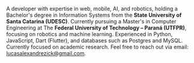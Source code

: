 A developer with expertise in web, mobile, AI, and robotics, holding a Bachelor's degree in Information Systems from the **State University of Santa Catarina (UDESC)**. Currently pursuing a Master's in Computer Engineering at The **Federal University of Technology – Paraná (UTFPR)**, focusing on robotics and machine learning. Experienced in Python, JavaScript, Dart (Flutter), and databases such as Postgres and MySQL. Currently focused on academic research. Feel free to reach out via email: lucasalexandrezick@gmail.com.
